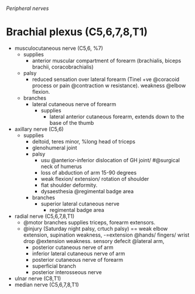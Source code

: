 ###### Peripheral nerves

# Brachial plexus (C5,6,7,8,T1)
- musculocutaneous nerve (C5,6, %7)
    + supplies
        * anterior muscular compartment of forearm (brachialis, biceps brachii, coracobrachialis)
    + palsy
        * reduced sensation over lateral forearm (Tinel +ve @coracoid process or pain @contraction w resistance). weakness @elbow flexion.
    + branches
        * lateral cutaneous nerve of forearm
            - supplies
                + lateral anterior cutaneous forearm, extends down to the base of the thumb
- axillary nerve (C5,6)
    + supplies
        * deltoid, teres minor, %long head of triceps
        * glenohumeral joint
        * palsy
            - usu @anterior-inferior dislocation of GH joint/ #@surgical neck of humerus 
            - loss of abduction of arm 15-90 degrees
            - weak flexion/ extension/ rotation of shoulder
            - flat shoulder deformity.
            - dysaesthesia @regimental badge area
        * branches
            - superior lateral cutaneous nerve
                + regimental badge area
- radial nerve (C5,6,7,8,T1)      
    + @motor branches supplies triceps, forearm extensors.
    + @injury (Saturday night palsy, crtuch palsy) == weak elbow extension, supination weakness, -=extension @hands/ fingers/ wrist drop @extension weakness. sensory defecit @lateral arm, 
        * posterior cutaneous nerve of arm
        * inferior lateral cutaneous nerve of arm
        * posterior cutaneous nerve of forearm
        * superficial branch
        * posterior interosseous nerve
- ulnar nerve (C8,T1)
- median nerve (C5,6,7,8,T1)
